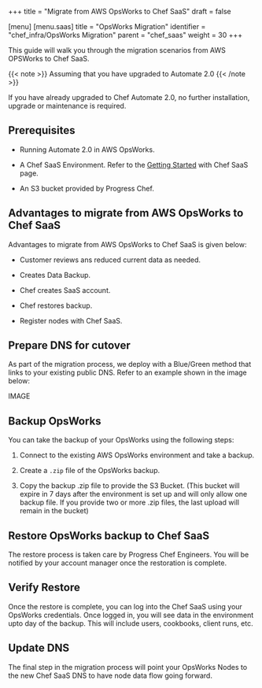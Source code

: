 +++
title = "Migrate from AWS OpsWorks to Chef SaaS"
draft = false

[menu]
  [menu.saas]
    title = "OpsWorks Migration"
    identifier = "chef_infra/OpsWorks Migration"
    parent = "chef_saas"
    weight = 30
+++

This guide will walk you through the migration scenarios from AWS OPSWorks to Chef SaaS.

{{< note >}} Assuming that you have upgraded to Automate 2.0 {{< /note >}}

If you have already upgraded to Chef Automate 2.0, no further installation, upgrade or maintenance is required.

## Prerequisites

* Running Automate 2.0 in AWS OpsWorks.

* A Chef SaaS Environment. Refer to the [Getting Started](/get_started/) with Chef SaaS page.

* An S3 bucket provided by Progress Chef.

## Advantages to migrate from AWS OpsWorks to Chef SaaS

Advantages to migrate from AWS OpsWorks to Chef SaaS is given below:

* Customer reviews ans reduced current data as needed.

* Creates Data Backup.

* Chef creates SaaS account.

* Chef restores backup.

* Register nodes with Chef SaaS.

## Prepare DNS for cutover

As part of the migration process, we deploy with a Blue/Green method that links to your existing public DNS. Refer to an example shown in the image below:

IMAGE

## Backup OpsWorks

You can take the backup of your OpsWorks using the following steps:

1. Connect to the existing AWS OpsWorks environment and take a backup.

1. Create a `.zip` file of the OpsWorks backup.

1. Copy the backup .zip file to provide the S3 Bucket. (This bucket will expire in 7 days after the environment is set up and will only allow one backup file. If you provide two or more .zip files, the last upload will remain in the bucket)

## Restore OpsWorks backup to Chef SaaS

The restore process is taken care by Progress Chef Engineers. You will be notified by your account manager once the restoration is complete.

## Verify Restore

Once the restore is complete, you can log into the Chef SaaS using your OpsWorks credentials. Once logged in, you will see data in the environment upto day of the backup. This will include users, cookbooks, client runs, etc.

## Update DNS

The final step in the migration process will point your OpsWorks Nodes to the new Chef SaaS DNS to have node data flow going forward.
